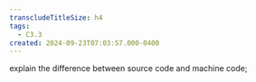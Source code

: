 ```yaml
---
transcludeTitleSize: h4
tags:
  - C3.3
created: 2024-09-23T07:03:57.000-0400
---
```

explain the difference between source code and machine code;